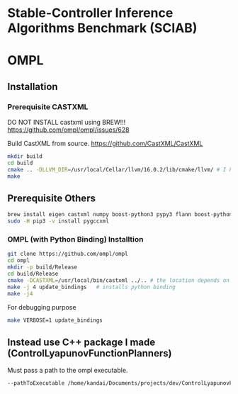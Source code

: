 # Stable-Controller Inference Algorithms Benchmark (SCIAB)


# OMPL
## Installation

### Prerequisite CASTXML
DO NOT INSTALL castxml using BREW!!!
https://github.com/ompl/ompl/issues/628

Build CastXML from source. https://github.com/CastXML/CastXML
```bash
mkdir build
cd build
cmake .. -DLLVM_DIR=/usr/local/Cellar/llvm/16.0.2/lib/cmake/llvm/ # I had to point to the correct directory
make
```

## Prerequisite Others
```bash
brew install eigen castxml numpy boost-python3 pypy3 flann boost-python
sudo -H pip3 -v install pygccxml
```

### OMPL (with Python Binding) Installtion
```bash
git clone https://github.com/ompl/ompl
cd ompl
mkdir -p build/Release
cd build/Release
cmake -DCASTXML=/usr/local/bin/castxml ../.. # the location depends on pc.
make -j 4 update_bindings   # installs python binding
make -j4
```

For debugging purpose
```bash
make VERBOSE=1 update_bindings
```


## Instead use C++ package I made (ControlLyapunovFunctionPlanners)
Must pass a path to the ompl executable.
```bash
--pathToExecutable /home/kandai/Documents/projects/dev/ControlLyapunovFunctionPlanners/build/DubinsCar
```
